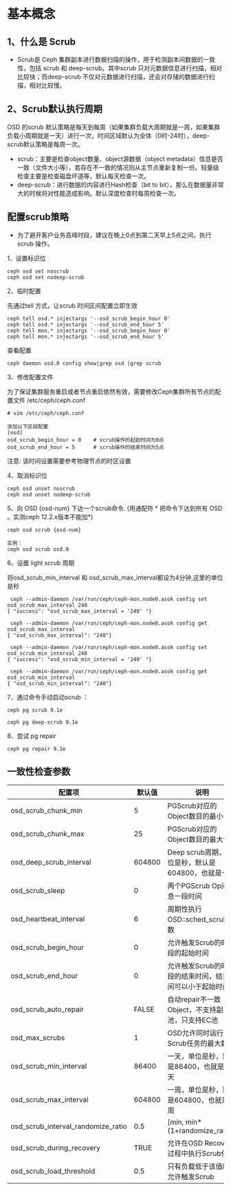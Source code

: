 # 基本概念

## 1、什么是 Scrub
- Scrub是 Ceph 集群副本进行数据扫描的操作，用于检测副本间数据的一致性，包括 scrub 和 deep-scrub。其中scrub 只对元数据信息进行扫描，相对比较快；而deep-scrub 不仅对元数据进行扫描，还会对存储的数据进行扫描，相对比较慢。

## 2、Scrub默认执行周期
OSD 的scrub 默认策略是每天到每周（如果集群负载大周期就是一周，如果集群负载小周期就是一天）进行一次，时间区域默认为全体（0时-24时），deep-scrub默认策略是每周一次。

- scrub：主要是检查object数量、object源数据（object metadata）信息是否一致（文件大小等），若存在不一致的情况则从主节点重新复制一份。轻量级检查主要是检查磁盘坏道等，默认每天检查一次。
- deep-scrub：进行数据的内容进行Hash检查（bit to bit），那么在数据量非常大的时候将对性能造成影响。默认深度检查时每周检查一次。

## 配置scrub策略
- 为了避开客户业务高峰时段，建议在晚上0点到第二天早上5点之间，执行scrub 操作。

1、设置标识位
```
ceph osd set noscrub
ceph osd set nodeep-scrub
```

2、临时配置

先通过tell 方式，让scrub 时间区间配置立即生效
```
ceph tell osd.* injectargs '--osd_scrub_begin_hour 0'
ceph tell osd.* injectargs '--osd_scrub_end_hour 5'
ceph tell mon.* injectargs '--osd_scrub_begin_hour 0'
ceph tell mon.* injectargs '--osd_scrub_end_hour 5'
```

查看配置
```
ceph daemon osd.0 config show|grep osd |grep scrub
```

3、修改配置文件

为了保证集群服务重启或者节点重启依然有效，需要修改Ceph集群所有节点的配置文件 /etc/ceph/ceph.conf
```
# vim /etc/ceph/ceph.conf

添加以下区段配置
[osd]
osd_scrub_begin_hour = 0    # scrub操作的起始时间为0点
osd_scrub_end_hour = 5      # scrub操作的结束时间为5点
```
注意: 该时间设置需要参考物理节点的时区设置

4、取消标识位
```
ceph osd unset noscrub
ceph osd unset nodeep-scrub
```

5、向 OSD {osd-num} 下达一个scrub命令. (用通配符 * 把命令下达到所有 OSD 。实测ceph 12.2.x版本不能加*)
```
ceph osd scrub {osd-num}

实例：
ceph osd scrub osd.0
```

6、设置 light scrub 周期

将osd_scrub_min_interval 和 osd_scrub_max_interval都设为4分钟,这里的单位是秒
```
 ceph --admin-daemon /var/run/ceph/ceph-mon.node0.asok config set osd_scrub_max_interval 240
{ "success": "osd_scrub_max_interval = '240' "} 

 ceph --admin-daemon /var/run/ceph/ceph-mon.node0.asok config get osd_scrub_max_interval 
{ "osd_scrub_max_interval": "240"} 

 ceph --admin-daemon /var/run/ceph/ceph-mon.node0.asok config set osd_scrub_min_interval 240 
{ "success": "osd_scrub_min_interval = '240' "} 

 ceph --admin-daemon /var/run/ceph/ceph-mon.node0.asok config get osd_scrub_min_interval 
{ "osd_scrub_min_interval": "240"}
```

7、通过命令手动启动scrub ：
```
ceph pg scrub 9.1e

ceph pg deep-scrub 9.1e
```

8、尝试 pg repair
```
ceph pg repair 9.1e
```

## 一致性检查参数

| 配置项 | 默认值 | 说明 |
|-------|-------|------|
| osd_scrub_chunk_min | 5 | PGScrub对应的Object数目的最小值 |
| osd_scrub_chunk_max | 25 | PGScrub对应的Object数目的最大值 |
| osd_deep_scrub_interval | 604800 | Deep scrub周期，单位是秒，默认是604800，也就是一周 |
| osd_scrub_sleep | 0 | 两个PGScrub Op间休息一段时间 |
| osd_heartbeat_interval | 6 | 周期性执行OSD::sched_scrub函数 |
| osd_scrub_begin_hour | 0 | 允许触发Scrub的时间段的起始时间 |
| osd_scrub_end_hour | 0 | 允许触发Scrub的时间段的结束时间，结束时间可以小于起始时间 |
| osd_scrub_auto_repair | FALSE | 自动repair不一致Object，不支持副本池，只支持EC池 |
| osd_max_scrubs | 1 | OSD允许同时运行的Scrub任务的最大数目 |
| osd_scrub_min_interval | 86400 | 一天，单位是秒，默认是86400，也就是一天 |
| osd_scrub_max_interval | 604800 | 一周，单位是秒，默认是604800，也就是一周 |
| osd_scrub_interval_randomize_ratio | 0.5 | [min, min*(1+randomize_ratio)] |
| osd_scrub_during_recovery | TRUE | 允许在OSD Recovery过程中执行Scrub任务 |
| osd_scrub_load_threshold | 0.5 | 只有负载低于该值时才允许触发Scrub |
